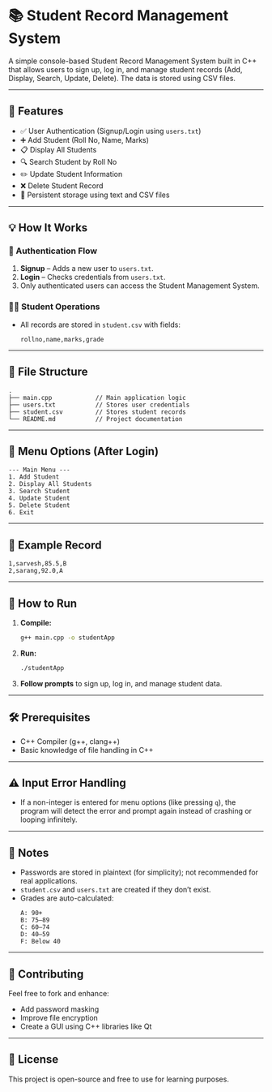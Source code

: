 
# 📚 Student Record Management System

A simple console-based Student Record Management System built in C++ that allows users to sign up, log in, and manage student records (Add, Display, Search, Update, Delete). The data is stored using CSV files.

---

## 🔧 Features

- ✅ User Authentication (Signup/Login using `users.txt`)
- ➕ Add Student (Roll No, Name, Marks)
- 📋 Display All Students
- 🔍 Search Student by Roll No
- ✏️ Update Student Information
- ❌ Delete Student Record
- 📁 Persistent storage using text and CSV files

---

## 💡 How It Works

### 🔐 Authentication Flow
1. **Signup** – Adds a new user to `users.txt`.
2. **Login** – Checks credentials from `users.txt`.
3. Only authenticated users can access the Student Management System.

### 🧑‍🎓 Student Operations
- All records are stored in `student.csv` with fields:
  ```
  rollno,name,marks,grade
  ```

---

## 📂 File Structure

```
.
├── main.cpp            // Main application logic
├── users.txt           // Stores user credentials
├── student.csv         // Stores student records
└── README.md           // Project documentation
```

---

## 🔄 Menu Options (After Login)

```
--- Main Menu ---
1. Add Student
2. Display All Students
3. Search Student
4. Update Student
5. Delete Student
6. Exit
```

---

## 🧪 Example Record

```csv
1,sarvesh,85.5,B
2,sarang,92.0,A
```

---

## 🚀 How to Run

1. **Compile:**
   ```bash
   g++ main.cpp -o studentApp
   ```

2. **Run:**
   ```bash
   ./studentApp
   ```

3. **Follow prompts** to sign up, log in, and manage student data.

---

## 🛠 Prerequisites

- C++ Compiler (g++, clang++)
- Basic knowledge of file handling in C++

---

## ⚠️ Input Error Handling

- If a non-integer is entered for menu options (like pressing `q`), the program will detect the error and prompt again instead of crashing or looping infinitely.

---

## 📌 Notes

- Passwords are stored in plaintext (for simplicity); not recommended for real applications.
- `student.csv` and `users.txt` are created if they don’t exist.
- Grades are auto-calculated:
  ```
  A: 90+
  B: 75–89
  C: 60–74
  D: 40–59
  F: Below 40
  ```

---

## 🙌 Contributing

Feel free to fork and enhance:
- Add password masking
- Improve file encryption
- Create a GUI using C++ libraries like Qt

---

## 📄 License

This project is open-source and free to use for learning purposes.

